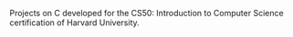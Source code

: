 Projects on C developed for the CS50: Introduction to Computer Science certification of Harvard University.
